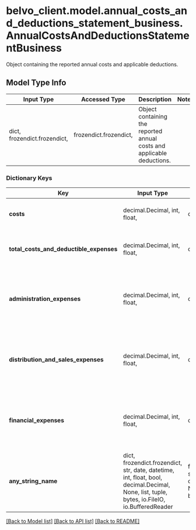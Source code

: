 # belvo_client.model.annual_costs_and_deductions_statement_business.AnnualCostsAndDeductionsStatementBusiness

Object containing the reported annual costs and applicable deductions.

## Model Type Info
Input Type | Accessed Type | Description | Notes
------------ | ------------- | ------------- | -------------
dict, frozendict.frozendict,  | frozendict.frozendict,  | Object containing the reported annual costs and applicable deductions. | 

### Dictionary Keys
Key | Input Type | Accessed Type | Description | Notes
------------ | ------------- | ------------- | ------------- | -------------
**costs** | decimal.Decimal, int, float,  | decimal.Decimal,  | Total costs for the company to operate. | value must be a 32 bit float
**total_costs_and_deductible_expenses** | decimal.Decimal, int, float,  | decimal.Decimal,  | Total value of all costs and dedictible expenses. | value must be a 32 bit float
**administration_expenses** | decimal.Decimal, int, float,  | decimal.Decimal,  | Total costs of the company related to training, company offsites, or similar. | value must be a 32 bit float
**distribution_and_sales_expenses** | decimal.Decimal, int, float,  | decimal.Decimal,  | Total costs the company incurred in order to distribute or sell their product. | value must be a 32 bit float
**financial_expenses** | decimal.Decimal, int, float,  | decimal.Decimal,  | Total value of any fees incurred by the company to operate (such as bank fees). | value must be a 32 bit float
**any_string_name** | dict, frozendict.frozendict, str, date, datetime, int, float, bool, decimal.Decimal, None, list, tuple, bytes, io.FileIO, io.BufferedReader | frozendict.frozendict, str, BoolClass, decimal.Decimal, NoneClass, tuple, bytes, FileIO | any string name can be used but the value must be the correct type | [optional]

[[Back to Model list]](../../README.md#documentation-for-models) [[Back to API list]](../../README.md#documentation-for-api-endpoints) [[Back to README]](../../README.md)

